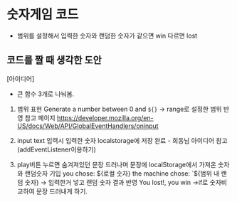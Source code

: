# 숫자게임 코드
 * 범위를 설정해서 입력한 숫자와 랜덤한 숫자가 같으면 win 다르면 lost



 ## 코드를 짤 때 생각한 도안
 
[아이디어]
* 큰 함수 3개로 나눠봄.

1. 범위 표현
Generate a number between 0 and `${}` -> range로 설정한 범위 반영
참고 페이지
https://developer.mozilla.org/en-US/docs/Web/API/GlobalEventHandlers/oninput

2. input text 입력시 입력한 숫자 localstorage에 저장
완료 - 희동님 아이디어 참고 (addEventListener이용하기)

3. play버튼 누르면 숨겨져있던 문장 드러나며 문장에 localStorage에서 가져온 숫자와 랜덤숫자 기입
you chose: ${로컬 숫자} the machine chose: `${범위 내 랜덤 숫자} -> 입력한거 넣고 랜덤 숫자 결과 반영
You lost!, you win ->if로 숫자비교하여 문장 드러내게 하기.
